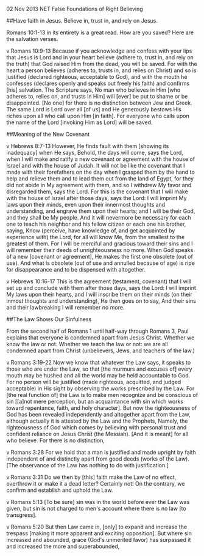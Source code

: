 02 Nov 2013
NET False
Foundations of Right Believing


##Have faith in Jesus.  Believe in, trust in, and rely on Jesus.

Romans 10:1-13 in its entirety is a great read.  How are you saved?  Here are the salvation verses.

v
Romans 10:9-13
Because if you acknowledge and confess with your lips that Jesus is Lord and in your heart believe (adhere to, trust in, and rely on the truth) that God raised Him from the dead, you will be saved.  For with the heart a person believes (adheres to, trusts in, and relies on Christ) and so is justified (declared righteous, acceptable to God), and with the mouth he confesses (declares openly and speaks out freely his faith) and confirms [his] salvation.  The Scripture says, No man who believes in Him [who adheres to, relies on, and trusts in Him] will [ever] be put to shame or be disappointed.  [No one] for there is no distinction between Jew and Greek. The same Lord is Lord over all [of us] and He generously bestows His riches upon all who call upon Him [in faith].  For everyone who calls upon the name of the Lord [invoking Him as Lord] will be saved.

##Meaning of the New Covenant

v
Hebrews 8:7-13
However, He finds fault with them [showing its inadequacy] when He says, Behold, the days will come, says the Lord, when I will make and ratify a new covenant or agreement with the house of Israel and with the house of Judah.  It will not be like the covenant that I made with their forefathers on the day when I grasped them by the hand to help and relieve them and to lead them out from the land of Egypt, for they did not abide in My agreement with them, and so I withdrew My favor and disregarded them, says the Lord.  For this is the covenant that I will make with the house of Israel after those days, says the Lord: I will imprint My laws upon their minds, even upon their innermost thoughts and understanding, and engrave them upon their hearts; and I will be their God, and they shall be My people.  And it will nevermore be necessary for each one to teach his neighbor and his fellow citizen or each one his brother, saying, Know (perceive, have knowledge of, and get acquainted by experience with) the Lord, for all will know Me, from the smallest to the greatest of them.  For I will be merciful and gracious toward their sins and I will remember their deeds of unrighteousness no more. When God speaks of a new [covenant or agreement], He makes the first one obsolete (out of use). And what is obsolete (out of use and annulled because of age) is ripe for disappearance and to be dispensed with altogether.

v
Hebrews 10:16-17
This is the agreement (testament, covenant) that I will set up and conclude with them after those days, says the Lord: I will imprint My laws upon their hearts, and I will inscribe them on their minds (on their inmost thoughts and understanding), He then goes on to say, And their sins and their lawbreaking I will remember no more.

##The Law Shows Our Sinfulness

From the second half of Romans 1 until half-way through Romans 3, Paul explains that everyone is condemned apart from Jesus Christ.  Whether we know the law or not.  Whether we teach the law or not:  we are all condemned apart from Christ (unbelievers, Jews, and teachers of the law.)

v
Romans 3:19-22
Now we know that whatever the Law says, it speaks to those who are under the Law, so that [the murmurs and excuses of] every mouth may be hushed and all the world may be held accountable to God.  For no person will be justified (made righteous, acquitted, and judged acceptable) in His sight by observing the works prescribed by the Law. For [the real function of] the Law is to make men recognize and be conscious of sin [[a]not mere perception, but an acquaintance with sin which works toward repentance, faith, and holy character].  But now the righteousness of God has been revealed independently and altogether apart from the Law, although actually it is attested by the Law and the Prophets, Namely, the righteousness of God which comes by believing with personal trust and confident reliance on Jesus Christ (the Messiah). [And it is meant] for all who believe. For there is no distinction,

v
Romans 3:28
For we hold that a man is justified and made upright by faith independent of and distinctly apart from good deeds (works of the Law). [The observance of the Law has nothing to do with justification.]

v
Romans 3:31
Do we then by [this] faith make the Law of no effect, overthrow it or make it a dead letter? Certainly not! On the contrary, we confirm and establish and uphold the Law.

v
Romans 5:13
[To be sure] sin was in the world before ever the Law was given, but sin is not charged to men's account where there is no law [to transgress].

v
Romans 5:20
But then Law came in, [only] to expand and increase the trespass [making it more apparent and exciting opposition]. But where sin increased and abounded, grace (God's unmerited favor) has surpassed it and increased the more and superabounded,
